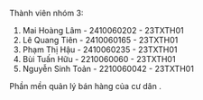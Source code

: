 Thành viên nhóm 3: 
1.	Mai Hoàng Lâm	   - 2410060202	- 23TXTH01
2.	Lê Quang Tiên	   - 2410060165	- 23TXTH01
3.	Phạm Thị Hậu	   - 2410060235	- 23TXTH01
4.	Bùi Tuấn Hữu	   - 2210060060	- 23TXTH01
5.	Nguyễn Sinh Toản - 2210060042	- 23TXTH01

Phần mền quản lý bán hàng của cư dân . 
